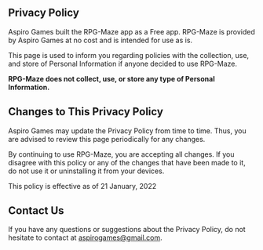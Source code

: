 ## Privacy Policy
Aspiro Games built the RPG-Maze app as a Free app. RPG-Maze is provided by Aspiro Games at no cost and is intended for use as is.

This page is used to inform you regarding policies with the collection, use, and store of Personal Information if anyone decided to use RPG-Maze.

**RPG-Maze does not collect, use, or store any type of Personal Information.**

## Changes to This Privacy Policy

Aspiro Games may update the Privacy Policy from time to time. Thus, you are advised to review this page periodically for any changes.

By continuing to use RPG-Maze, you are accepting all changes. If you disagree with this policy or any of the changes that have been made to it, do not use it or uninstalling it from your devices.

This policy is effective as of 21 January, 2022

## Contact Us

If you have any questions or suggestions about the Privacy Policy, do not hesitate to contact at aspirogames@gmail.com.
